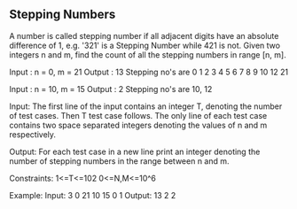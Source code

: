 Stepping Numbers
----------------

A number is called stepping number if all adjacent digits have an absolute difference of 1, e.g. '321' is a Stepping Number 
while 421 is not. Given two integers n and m, find the count of all the stepping numbers in range [n, m].

Input : n = 0, m = 21
Output : 13
Stepping no's are 0 1 2 3 4 5 6 7 8 9 10 12 21

Input : n = 10, m = 15
Output : 2
Stepping no's are 10, 12

Input:
The first line of the input contains an integer T, denoting the number of test cases. Then T test case follows. 
The only line of each test case contains two space separated integers denoting the values of n and m respectively.


Output:
For each test case in a new line print an integer denoting the number of stepping numbers in the range between n and m.

Constraints:
1<=T<=102
0<=N,M<=10^6

Example:
Input:
3
0 21
10 15
0 1
Output:
13
2
2